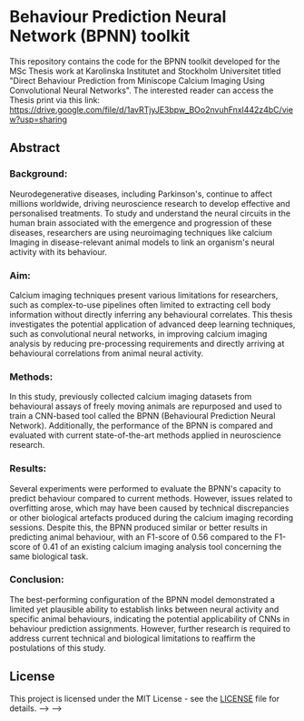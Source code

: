 # Behaviour Prediction Neural Network (BPNN) toolkit

This repository contains the code for the BPNN toolkit developed for the MSc Thesis work at Karolinska Institutet and Stockholm Universitet titled "Direct Behaviour Prediction from Miniscope Calcium Imaging Using Convolutional Neural Networks". The interested reader can access the Thesis print via this link: https://drive.google.com/file/d/1avRTjyJE3bpw_BOo2nvuhFnxl442z4bC/view?usp=sharing 

## Abstract
### Background: 
Neurodegenerative diseases, including Parkinson's, continue to affect millions worldwide, driving neuroscience research to develop effective and personalised treatments. To study and understand the neural circuits in the human brain associated with the emergence and progression of these diseases, researchers are using neuroimaging techniques like calcium Imaging in disease-relevant animal models to link an organism's neural activity with its behaviour.
### Aim: 
Calcium imaging techniques present various limitations for researchers, such as complex-to-use pipelines often limited to extracting cell body information without directly inferring any behavioural correlates. This thesis investigates the potential application of advanced deep learning techniques, such as convolutional neural networks, in improving calcium imaging analysis by reducing pre-processing requirements and directly arriving at behavioural correlations from animal neural activity.
### Methods: 
In this study, previously collected calcium imaging datasets from behavioural assays of freely moving animals are repurposed and used to train a CNN-based tool called the BPNN (Behavioural Prediction Neural Network). Additionally, the performance of the BPNN is compared and evaluated with current state-of-the-art methods applied in neuroscience research.
### Results: 
Several experiments were performed to evaluate the BPNN's capacity to predict behaviour compared to current methods. However, issues related to overfitting arose, which may have been caused by technical discrepancies or other biological artefacts produced during the calcium imaging recording sessions. Despite this, the BPNN produced similar or better results in predicting animal behaviour, with an F1-score of 0.56 compared to the F1-score of 0.41 of an existing calcium imaging analysis tool concerning the same biological task.
### Conclusion: 
The best-performing configuration of the BPNN model demonstrated a limited yet plausible ability to establish links between neural activity and specific animal behaviours, indicating the potential applicability of CNNs in behaviour prediction assignments. However, further research is required to address current technical and biological limitations to reaffirm the postulations of this study.

<!-- ## Installation
To get started, follow these steps:

1. Clone the Repository. Open your terminal and navigate to a directory of your choice. Then clone the repository with:
    ```sh
    git clone https://github.com/konkalaitzidis/bpnn.git
    ```
    ```sh
    cd bpnn.git
    ```

2. Set up a Virtual Environment. Create and activate a Virtual Environment for managing dependencies (recommended). Replace `name_of_venv` with your desired environment name.

    Linux/macOS:
    ```sh
    python -m venv name_of_venv
    ```
    ```sh
    source name_of_venv/bin/activate 
    ```
    Windows: 
    ```sh
    python -m venv name_of_venv
    ```
    ```sh
    name_of_venv\Scripts\activate
    ```

3. Install Dependencies. Install the required packages by running the following command:
    ```sh
    pip install -r requirements.txt
    ```

# continue updating the readme -->

## License
This project is licensed under the MIT License - see the [LICENSE](LICENSE) file for details. --> -->


